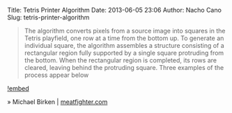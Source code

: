 Title: Tetris Printer Algorithm
Date: 2013-06-05 23:06
Author: Nacho Cano
Slug: tetris-printer-algorithm

> The algorithm converts pixels from a source image into squares in the
> Tetris playfield, one row at a time from the bottom up. To generate an
> individual square, the algorithm assembles a structure consisting of a
> rectangular region fully supported by a single square protruding from
> the bottom. When the rectangular region is completed, its rows are
> cleared, leaving behind the protruding square. Three examples of the
> process appear below

[!embed](https://www.youtube.com/watch?v=PJkHwulsac4)

» Michael Birken | [meatfighter.com][]

  [meatfighter.com]: http://meatfighter.com/tetrisprinteralgorithm/
    "Tetris Printer Algorithm"

